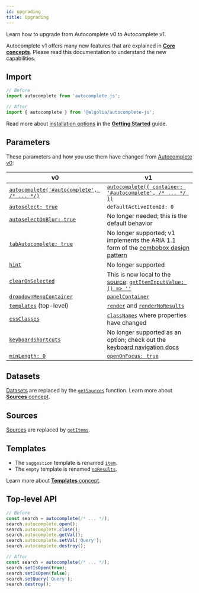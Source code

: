 ```yaml
---
id: upgrading
title: Upgrading
---
```


Learn how to upgrade from Autocomplete v0 to Autocomplete v1.

Autocomplete v1 offers many new features that are explained in [**Core concepts**](basic-options). Please read this documentation to understand the new capabilities.

## Import

```js
// Before
import autocomplete from 'autocomplete.js';

// After
import { autocomplete } from '@algolia/autocomplete-js';
```

Read more about [installation options](getting-started#installation) in the [**Getting Started**](getting-started) guide.

## Parameters

These parameters and how you use them have changed from [Autocomplete v0](https://github.com/algolia/autocomplete/blob/45fa32d008620cf52bf4a90530be338543dfba7f/README.md#global-options):

| v0 | v1 |
| --- | --- |
| [`autocomplete('#autocomplete', /* ... */)`](https://github.com/algolia/autocomplete/blob/45fa32d008620cf52bf4a90530be338543dfba7f/README.md#global-options) | [`autocomplete({ container: '#autocomplete', /* ... */ })`](autocomplete-js/#container) |
| [`autoselect: true`](https://github.com/algolia/autocomplete/blob/45fa32d008620cf52bf4a90530be338543dfba7f/README.md#global-options) | `defaultActiveItemId: 0` |
| [`autoselectOnBlur: true`](https://github.com/algolia/autocomplete/blob/45fa32d008620cf52bf4a90530be338543dfba7f/README.md#global-options) | No longer needed; this is the default behavior |
| [`tabAutocomplete: true`](https://github.com/algolia/autocomplete/blob/45fa32d008620cf52bf4a90530be338543dfba7f/README.md#global-options) | No longer supported; v1 implements the ARIA 1.1 form of the [combobox design pattern](https://www.w3.org/TR/wai-aria-practices/#combobox) |
| [`hint`](https://github.com/algolia/autocomplete/blob/45fa32d008620cf52bf4a90530be338543dfba7f/README.md#global-options) | No longer supported |
| [`clearOnSelected`](https://github.com/algolia/autocomplete/blob/45fa32d008620cf52bf4a90530be338543dfba7f/README.md#global-options) | This is now local to the [source](sources): [`getItemInputValue: () => ''`](sources/#getiteminputvalue) |
| [`dropdownMenuContainer`](https://github.com/algolia/autocomplete/blob/45fa32d008620cf52bf4a90530be338543dfba7f/README.md#global-options) | [`panelContainer`](autocomplete-js/#panelcontainer) |
| [`templates`](https://github.com/algolia/autocomplete/blob/45fa32d008620cf52bf4a90530be338543dfba7f/README.md#global-options) (top-level) | [`render`](autocomplete-js/#render) and [`renderNoResults`](autocomplete-js/#rendernoresults) |
| [`cssClasses`](https://github.com/algolia/autocomplete/blob/45fa32d008620cf52bf4a90530be338543dfba7f/README.md#global-options) | [`classNames`](autocomplete-js/#classnames) where properties have changed |
| [`keyboardShortcuts`](https://github.com/algolia/autocomplete/blob/45fa32d008620cf52bf4a90530be338543dfba7f/README.md#global-options) | No longer supported as an option; check out the [keyboard navigation docs](keyboard-navigation) |
| [`minLength: 0`](https://github.com/algolia/autocomplete/blob/45fa32d008620cf52bf4a90530be338543dfba7f/README.md#global-options) | [`openOnFocus: true`](autocomplete-js/#openonfocus) |

## Datasets

[Datasets](https://github.com/algolia/autocomplete/blob/45fa32d008620cf52bf4a90530be338543dfba7f/README.md#datasets) are replaced by the [`getSources`](autocomplete-js/#getsources) function. Learn more about [**Sources** concept](sources).

## Sources

[Sources](https://github.com/algolia/autocomplete/blob/45fa32d008620cf52bf4a90530be338543dfba7f/README.md#sources) are replaced by [`getItems`](sources#getitems).

## Templates

- The `suggestion` template is renamed [`item`](templates#item).
- The `empty` template is renamed [`noResults`](templates#noresults).

Learn more about [**Templates** concept](templates).

## Top-level API

```js
// Before
const search = autocomplete(/* ... */);
search.autocomplete.open();
search.autocomplete.close();
search.autocomplete.getVal();
search.autocomplete.setVal('Query');
search.autocomplete.destroy();

// After
const search = autocomplete(/* ... */);
search.setIsOpen(true);
search.setIsOpen(false);
search.setQuery('Query');
search.destroy();
```
